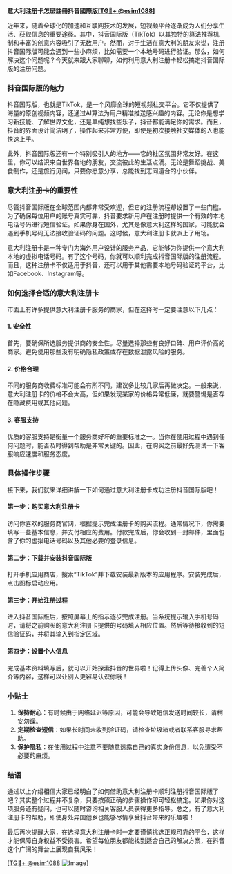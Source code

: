 **意大利注册卡怎麽註冊抖音國際版[[TG💪+ @esim1088](https://t.me/s/esim1088)]**

近年来，随着全球化的加速和互联网技术的发展，短视频平台逐渐成为人们分享生活、获取信息的重要途径。其中，抖音国际版（TikTok）以其独特的算法推荐机制和丰富的创意内容吸引了无数用户。然而，对于生活在意大利的朋友来说，注册抖音国际版可能会遇到一些小麻烦，比如需要一个本地号码进行验证。那么，如何解决这个问题呢？今天就来跟大家聊聊，如何利用意大利注册卡轻松搞定抖音国际版的注册问题。

### 抖音国际版的魅力

抖音国际版，也就是TikTok，是一个风靡全球的短视频社交平台。它不仅提供了海量的原创视频内容，还通过AI算法为用户精准推送感兴趣的内容。无论你是想学习新技能、了解世界文化，还是单纯想找些乐子，抖音都能满足你的需求。而且，抖音的界面设计简洁明了，操作起来非常方便，即使是初次接触社交媒体的人也能快速上手。

此外，抖音国际版还有一个特别吸引人的地方——它的社区氛围非常友好。在这里，你可以结识来自世界各地的朋友，交流彼此的生活点滴。无论是舞蹈挑战、美食制作，还是旅行见闻，只要你愿意分享，总能找到志同道合的小伙伴。

### 意大利注册卡的重要性

尽管抖音国际版在全球范围内都非常受欢迎，但它的注册流程却设置了一些门槛。为了确保每位用户的账号真实可靠，抖音要求新用户在注册时提供一个有效的本地电话号码进行短信验证。如果你身在国外，尤其是像意大利这样的国家，可能就会遇到手机号码无法接收验证码的问题。这时候，意大利注册卡就派上了用场。

意大利注册卡是一种专门为海外用户设计的服务产品，它能够为你提供一个意大利本地的虚拟电话号码。有了这个号码，你就可以顺利完成抖音国际版的注册流程。而且，这种注册卡不仅适用于抖音，还可以用于其他需要本地号码验证的平台，比如Facebook、Instagram等。

### 如何选择合适的意大利注册卡

市面上有许多提供意大利注册卡服务的商家，但在选择时一定要注意以下几点：

#### 1. **安全性**
首先，要确保所选服务提供商的安全性。尽量选择那些有良好口碑、用户评价高的商家。避免使用那些没有明确隐私政策或存在数据泄露风险的服务。

#### 2. **价格合理**
不同的服务商收费标准可能会有所不同，建议多比较几家后再做决定。一般来说，意大利注册卡的价格不会太高，但如果发现某家的价格异常低廉，就要警惕是否存在隐藏费用或其他问题。

#### 3. **客服支持**
优质的客服支持是衡量一个服务商好坏的重要标准之一。当你在使用过程中遇到任何问题时，能否及时得到帮助是非常关键的。因此，在购买之前最好先测试一下客服响应速度和服务态度。

### 具体操作步骤

接下来，我们就来详细讲解一下如何通过意大利注册卡成功注册抖音国际版吧！

#### 第一步：购买意大利注册卡
访问你喜欢的服务商官网，根据提示完成注册卡的购买流程。通常情况下，你需要填写一些基本信息，并支付相应的费用。付款完成后，你会收到一封邮件，里面包含了你的虚拟电话号码以及其他必要的登录信息。

#### 第二步：下载并安装抖音国际版
打开手机应用商店，搜索“TikTok”并下载安装最新版本的应用程序。安装完成后，点击图标启动应用。

#### 第三步：开始注册过程
进入抖音国际版后，按照屏幕上的指示逐步完成注册。当系统提示输入手机号码时，请将之前购买的意大利注册卡提供的号码填入相应位置。然后等待接收到的短信验证码，并将其输入到指定区域。

#### 第四步：设置个人信息
完成基本资料填写后，就可以开始探索抖音的世界啦！记得上传头像、完善个人简介等内容，这样可以让别人更容易认识你哦！

### 小贴士

1. **保持耐心**：有时候由于网络延迟等原因，可能会导致短信发送时间较长，请稍安勿躁。
2. **定期检查短信**：如果长时间未收到验证码，请检查垃圾箱或者联系客服寻求帮助。
3. **保护隐私**：在使用过程中注意不要随意透露自己的真实身份信息，以免遭受不必要的麻烦。

### 结语

通过以上介绍相信大家已经明白了如何借助意大利注册卡顺利注册抖音国际版了吧？其实整个过程并不复杂，只要按照正确的步骤操作即可轻松搞定。如果你对这项服务还有疑问，也可以随时咨询相关客服人员获得更多指导。总之，有了意大利注册卡的帮助，即使身处异国他乡也能够尽情享受抖音带来的乐趣啦！

最后再次提醒大家，在选择意大利注册卡时一定要谨慎挑选正规可靠的平台，这样才能保障自身权益不受损害。希望每位朋友都能找到适合自己的解决方案，在抖音这个广阔的舞台上展现自我风采！

[[TG💪+ @esim1088](https://t.me/s/esim1088) ![Image](https://i.postimg.cc/4NQfJmqS/Snipaste-2025-05-13-00-14-12.png)]